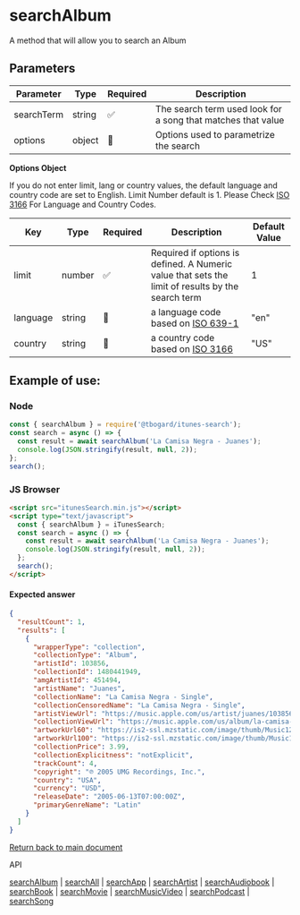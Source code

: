 # searchAlbum

A method that will allow you to search an Album

## Parameters

| Parameter  | Type   | Required | Description                                                  |
| ---------- | ------ | -------- | ------------------------------------------------------------ |
| searchTerm | string | ✅       | The search term used look for a song that matches that value |
| options    | object | 🔴       | Options used to parametrize the search                       |

<b>Options Object</b>

If you do not enter limit, lang or country values, the default language and country code are set to English. Limit Number default is 1.
Please Check [ISO 3166](https://en.wikipedia.org/wiki/ISO_3166-1_alpha-2) For Language and Country Codes.

| Key      | Type   | Required | Description                                                                                       | Default Value |
| -------- | ------ | -------- | ------------------------------------------------------------------------------------------------- | ------------- |
| limit    | number | ✅       | Required if options is defined. A Numeric value that sets the limit of results by the search term | 1             |
| language | string | 🔴       | a language code based on [ISO 639-1](https://en.wikipedia.org/wiki/List_of_ISO_639-1_codes)       | "en"          |
| country  | string | 🔴       | a country code based on [ISO 3166](https://en.wikipedia.org/wiki/ISO_3166-1_alpha-2)              | "US"          |

## Example of use:

### Node

```js
const { searchAlbum } = require('@tbogard/itunes-search');
const search = async () => {
  const result = await searchAlbum('La Camisa Negra - Juanes');
  console.log(JSON.stringify(result, null, 2));
};
search();
```

### JS Browser

```html
<script src="itunesSearch.min.js"></script>
<script type="text/javascript">
  const { searchAlbum } = iTunesSearch;
  const search = async () => {
    const result = await searchAlbum('La Camisa Negra - Juanes');
    console.log(JSON.stringify(result, null, 2));
  };
  search();
</script>
```

#### Expected answer

```json
{
  "resultCount": 1,
  "results": [
    {
      "wrapperType": "collection",
      "collectionType": "Album",
      "artistId": 103856,
      "collectionId": 1480441949,
      "amgArtistId": 451494,
      "artistName": "Juanes",
      "collectionName": "La Camisa Negra - Single",
      "collectionCensoredName": "La Camisa Negra - Single",
      "artistViewUrl": "https://music.apple.com/us/artist/juanes/103856?uo=4",
      "collectionViewUrl": "https://music.apple.com/us/album/la-camisa-negra-single/1480441949?uo=4",
      "artworkUrl60": "https://is2-ssl.mzstatic.com/image/thumb/Music124/v4/f9/b8/c9/f9b8c9a9-b478-c541-7e2a-344da74f59ff/source/60x60bb.jpg",
      "artworkUrl100": "https://is2-ssl.mzstatic.com/image/thumb/Music124/v4/f9/b8/c9/f9b8c9a9-b478-c541-7e2a-344da74f59ff/source/100x100bb.jpg",
      "collectionPrice": 3.99,
      "collectionExplicitness": "notExplicit",
      "trackCount": 4,
      "copyright": "℗ 2005 UMG Recordings, Inc.",
      "country": "USA",
      "currency": "USD",
      "releaseDate": "2005-06-13T07:00:00Z",
      "primaryGenreName": "Latin"
    }
  ]
}
```

[Return back to main document](/itunes-search/)

API

[searchAlbum](./searchAlbum.md) | [searchAll](./searchAll.md) | [searchApp](./searchApp.md) | [searchArtist](./searchArtist.md) | [searchAudiobook](./searchAudiobook.md) | [searchBook](./searchBook.md) | [searchMovie](./searchMovie.md) | [searchMusicVideo](./searchMusicVideo.md) | [searchPodcast](./searchPodcast.md) | [searchSong](./searchSong.md)
